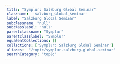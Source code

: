 ```yaml
--- 
 title: "Symplur: Salzburg Global Seminar" 
 classname:  "Salzburg_Global_Seminar" 
 label: "Salzburg Global Seminar" 
 subclassname: "null" 
 subclasslabel: "null" 
 parentclassname: "Symplur" 
 parentclasslabel: "Symplur" 
 equalentCollections: [] 
 collections: ['Symplur: Salzburg Global Seminar']
 aliases:  "/topic/symplur-salzburg-global-seminar"  
 searchCategory: "topic" 
---
```

